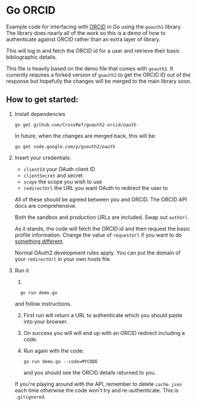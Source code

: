 # Go ORCID

Example code for interfacing with [ORCID](http://orcid.org) in Go using the `goauth2` library. The library does nearly all of the work so this is a demo of how to authenticate against ORCID rather than an extra layer of library. 

This will log in and fetch the ORCID id for a user and retrieve their basic bibliographic details.

This file is heavily based on the demo file that comes with `goauth2`. It currently requires a forked version of `goauth2` to get the ORCID ID out of the response but hopefully the changes will be merged to the main library soon.

## How to get started:

1. Install dependencies

       go get github.com/CrossRef/goauth2-orcid/oauth

   In future, when the changes are merged back, this will be:


       go get code.google.com/p/goauth2/oauth

2. Insert your credentials:

   - `clientId` your OAuth client ID
   - `clientSecret` and secret
   - `scope` the scope you wish to use
   - `redirectUrl` the URL you want OAuth to redirect the user to
   
   All of these should be agreed between you and ORCID. The ORCID API docs are comprehensive.
   
   Both the sandbox and production URLs are included. Swap out `authUrl`.
   
   As it stands, the code will fetch the ORCID id and then request the basic profile information. Change the value of `requestUrl` if you want to do [something different](http://support.orcid.org/knowledgebase/articles/120162-orcid-scopes).

   Normal OAuth2 development rules apply. You can put the domain of your `redirectUrl` in your own hosts file.

3. Run it

 
   1.

         go run demo.go

      and follow instructions. 
    
    2. First run will return a URL to authenticate which you should paste into your browser.
    3. On success you will will end up with an ORCID redirect including a code.
    4. Run again with the code:
    
           go run demo.go --code=MYCODE
       
       and you should see the ORCID details returned to you.
    
    If you're playing around with the API, remember to delete `cache.json` each time otherwise the code won't try and re-authenticate. This is `.gitignored`.